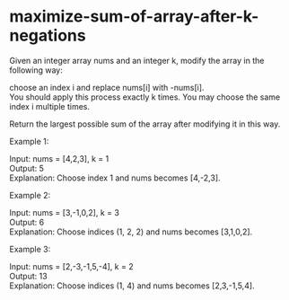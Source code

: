 # maximize-sum-of-array-after-k-negations

Given an integer array nums and an integer k, modify the array in the following way:

choose an index i and replace nums[i] with -nums[i].<br>
You should apply this process exactly k times. You may choose the same index i multiple times.

Return the largest possible sum of the array after modifying it in this way.

Example 1:

Input: nums = [4,2,3], k = 1<br>
Output: 5<br>
Explanation: Choose index 1 and nums becomes [4,-2,3].

Example 2:

Input: nums = [3,-1,0,2], k = 3<br>
Output: 6<br>
Explanation: Choose indices (1, 2, 2) and nums becomes [3,1,0,2].

Example 3:

Input: nums = [2,-3,-1,5,-4], k = 2<br>
Output: 13<br>
Explanation: Choose indices (1, 4) and nums becomes [2,3,-1,5,4].
